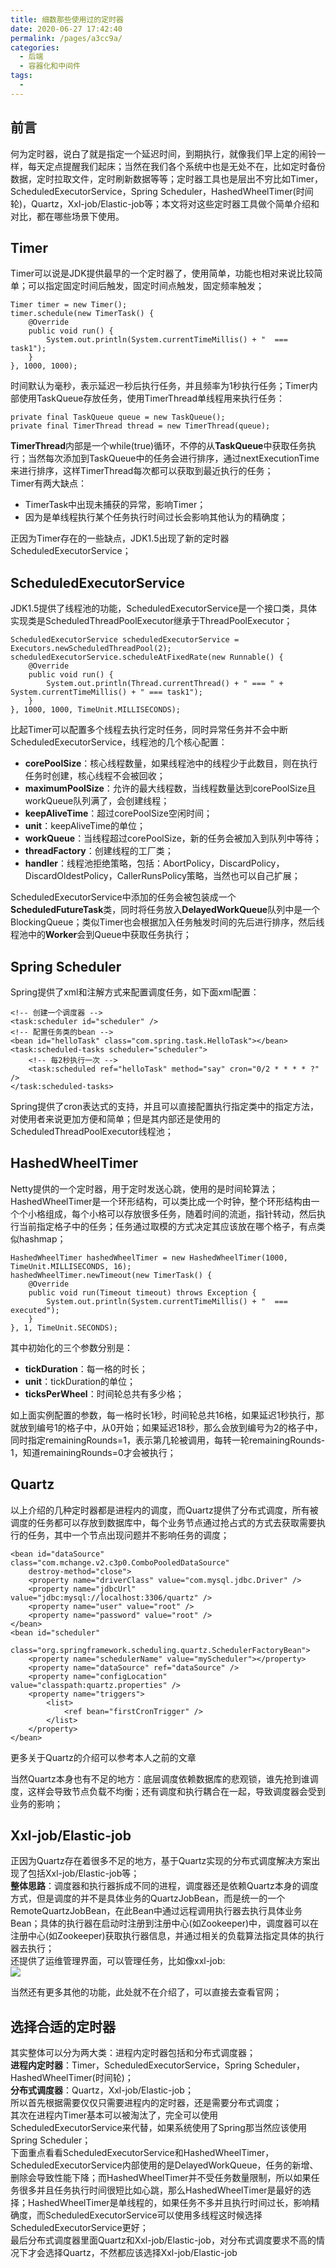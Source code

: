```yaml
---
title: 细数那些使用过的定时器
date: 2020-06-27 17:42:40
permalink: /pages/a3cc9a/
categories:
  - 后端
  - 容器化和中间件
tags:
  - 
---
```

## 前言

何为定时器，说白了就是指定一个延迟时间，到期执行，就像我们早上定的闹铃一样，每天定点提醒我们起床；当然在我们各个系统中也是无处不在，比如定时备份数据，定时拉取文件，定时刷新数据等等；定时器工具也是层出不穷比如Timer，ScheduledExecutorService，Spring Scheduler，HashedWheelTimer(时间轮)，Quartz，Xxl-job/Elastic-job等；本文将对这些定时器工具做个简单介绍和对比，都在哪些场景下使用。

## Timer

Timer可以说是JDK提供最早的一个定时器了，使用简单，功能也相对来说比较简单；可以指定固定时间后触发，固定时间点触发，固定频率触发；

```
Timer timer = new Timer();
timer.schedule(new TimerTask() {
    @Override
    public void run() {
        System.out.println(System.currentTimeMillis() + "  === task1");
    }
}, 1000, 1000);
```

时间默认为毫秒，表示延迟一秒后执行任务，并且频率为1秒执行任务；Timer内部使用TaskQueue存放任务，使用TimerThread单线程用来执行任务：

```
private final TaskQueue queue = new TaskQueue();
private final TimerThread thread = new TimerThread(queue);
```

**TimerThread**内部是一个while(true)循环，不停的从**TaskQueue**中获取任务执行；当然每次添加到TaskQueue中的任务会进行排序，通过nextExecutionTime来进行排序，这样TimerThread每次都可以获取到最近执行的任务；  
Timer有两大缺点：

-   TimerTask中出现未捕获的异常，影响Timer；
-   因为是单线程执行某个任务执行时间过长会影响其他认为的精确度；

正因为Timer存在的一些缺点，JDK1.5出现了新的定时器ScheduledExecutorService；

## ScheduledExecutorService

JDK1.5提供了线程池的功能，ScheduledExecutorService是一个接口类，具体实现类是ScheduledThreadPoolExecutor继承于ThreadPoolExecutor；

```
ScheduledExecutorService scheduledExecutorService = Executors.newScheduledThreadPool(2);
scheduledExecutorService.scheduleAtFixedRate(new Runnable() {
    @Override
    public void run() {
        System.out.println(Thread.currentThread() + " === " + System.currentTimeMillis() + " === task1");
    }
}, 1000, 1000, TimeUnit.MILLISECONDS);
```

比起Timer可以配置多个线程去执行定时任务，同时异常任务并不会中断ScheduledExecutorService，线程池的几个核心配置：

-   **corePoolSize**：核心线程数量，如果线程池中的线程少于此数目，则在执行任务时创建，核心线程不会被回收；
-   **maximumPoolSize**：允许的最大线程数，当线程数量达到corePoolSize且workQueue队列满了，会创建线程；
-   **keepAliveTime**：超过corePoolSize空闲时间；
-   **unit**：keepAliveTime的单位；
-   **workQueue**：当线程超过corePoolSize，新的任务会被加入到队列中等待；
-   **threadFactory**：创建线程的工厂类；
-   **handler**：线程池拒绝策略，包括：AbortPolicy，DiscardPolicy，DiscardOldestPolicy，CallerRunsPolicy策略，当然也可以自己扩展；

ScheduledExecutorService中添加的任务会被包装成一个**ScheduledFutureTask**类，同时将任务放入**DelayedWorkQueue**队列中是一个BlockingQueue；类似Timer也会根据加入任务触发时间的先后进行排序，然后线程池中的**Worker**会到Queue中获取任务执行；

## Spring Scheduler

Spring提供了xml和注解方式来配置调度任务，如下面xml配置：

```
<!-- 创建一个调度器 -->
<task:scheduler id="scheduler" />
<!-- 配置任务类的bean -->
<bean id="helloTask" class="com.spring.task.HelloTask"></bean>
<task:scheduled-tasks scheduler="scheduler">
    <!-- 每2秒执行一次 -->
    <task:scheduled ref="helloTask" method="say" cron="0/2 * * * * ?" />
</task:scheduled-tasks>
```

Spring提供了cron表达式的支持，并且可以直接配置执行指定类中的指定方法，对使用者来说更加方便和简单；但是其内部还是使用的ScheduledThreadPoolExecutor线程池；

## HashedWheelTimer

Netty提供的一个定时器，用于定时发送心跳，使用的是时间轮算法；HashedWheelTimer是一个环形结构，可以类比成一个时钟，整个环形结构由一个个小格组成，每个小格可以存放很多任务，随着时间的流逝，指针转动，然后执行当前指定格子中的任务；任务通过取模的方式决定其应该放在哪个格子，有点类似hashmap；

```
HashedWheelTimer hashedWheelTimer = new HashedWheelTimer(1000, TimeUnit.MILLISECONDS, 16);
hashedWheelTimer.newTimeout(new TimerTask() {
    @Override
    public void run(Timeout timeout) throws Exception {
        System.out.println(System.currentTimeMillis() + "  === executed");
    }
}, 1, TimeUnit.SECONDS);
```

其中初始化的三个参数分别是：

-   **tickDuration**：每一格的时长；
-   **unit**：tickDuration的单位；
-   **ticksPerWheel**：时间轮总共有多少格；

如上面实例配置的参数，每一格时长1秒，时间轮总共16格，如果延迟1秒执行，那就放到编号1的格子中，从0开始；如果延迟18秒，那么会放到编号为2的格子中，同时指定remainingRounds=1，表示第几轮被调用，每转一轮remainingRounds-1，知道remainingRounds=0才会被执行；

## Quartz

以上介绍的几种定时器都是进程内的调度，而Quartz提供了分布式调度，所有被调度的任务都可以存放到数据库中，每个业务节点通过抢占式的方式去获取需要执行的任务，其中一个节点出现问题并不影响任务的调度；

```
<bean id="dataSource" class="com.mchange.v2.c3p0.ComboPooledDataSource"
    destroy-method="close">
    <property name="driverClass" value="com.mysql.jdbc.Driver" />
    <property name="jdbcUrl" value="jdbc:mysql://localhost:3306/quartz" />
    <property name="user" value="root" />
    <property name="password" value="root" />
</bean>
<bean id="scheduler"
    class="org.springframework.scheduling.quartz.SchedulerFactoryBean">
    <property name="schedulerName" value="myScheduler"></property>
    <property name="dataSource" ref="dataSource" />
    <property name="configLocation" value="classpath:quartz.properties" />
    <property name="triggers">
        <list>
            <ref bean="firstCronTrigger" />
        </list>
    </property>
</bean>
```

更多关于Quartz的介绍可以参考本人之前的文章

当然Quartz本身也有不足的地方：底层调度依赖数据库的悲观锁，谁先抢到谁调度，这样会导致节点负载不均衡；还有调度和执行耦合在一起，导致调度器会受到业务的影响；

## Xxl-job/Elastic-job

正因为Quartz存在着很多不足的地方，基于Quartz实现的分布式调度解决方案出现了包括Xxl-job/Elastic-job等；  
**整体思路**：调度器和执行器拆成不同的进程，调度器还是依赖Quartz本身的调度方式，但是调度的并不是具体业务的QuartzJobBean，而是统一的一个RemoteQuartzJobBean，在此Bean中通过远程调用执行器去执行具体业务Bean；具体的执行器在启动时注册到注册中心(如Zookeeper)中，调度器可以在注册中心(如Zookeeper)获取执行器信息，并通过相关的负载算法指定具体的执行器去执行；  
还提供了运维管理界面，可以管理任务，比如像xxl-job:  
![](https://oscimg.oschina.net/oscnet/up-0891bee7843beecacc5d02e366f7285067f.JPEG)

当然还有更多其他的功能，此处就不在介绍了，可以直接去查看官网；

## 选择合适的定时器

其实整体可以分为两大类：进程内定时器包括和分布式调度器；  
**进程内定时器**：Timer，ScheduledExecutorService，Spring Scheduler，HashedWheelTimer(时间轮)；  
**分布式调度器**：Quartz，Xxl-job/Elastic-job；  
所以首先根据需要仅仅只需要进程内的定时器，还是需要分布式调度；  
其次在进程内Timer基本可以被淘汰了，完全可以使用ScheduledExecutorService来代替，如果系统使用了Spring那当然应该使用Spring Scheduler；  
下面重点看看ScheduledExecutorService和HashedWheelTimer，ScheduledExecutorService内部使用的是DelayedWorkQueue，任务的新增、删除会导致性能下降；而HashedWheelTimer并不受任务数量限制，所以如果任务很多并且任务执行时间很短比如心跳，那么HashedWheelTimer是最好的选择；HashedWheelTimer是单线程的，如果任务不多并且执行时间过长，影响精确度，而ScheduledExecutorService可以使用多线程这时候选择ScheduledExecutorService更好；  
最后分布式调度器里面Quartz和Xxl-job/Elastic-job，对分布式调度要求不高的情况下才会选择Quartz，不然都应该选择Xxl-job/Elastic-job